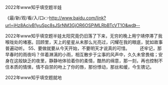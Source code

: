 2022年www知乎填空题半娃

《最/新/观/看/入/口👉http://www.baidu.com/link?url=jHz8AcivB1yuSpc8sJSrNM3GjOR6OSPiMLRbBTcVT1O&wd》--

2022年www知乎填空题半娃太阳究竟仍旧落了下来，无穷的晚上用宁靖停滞了我喉咙处的堵塞。回顾里，天上的星星从未那么光亮过，闪耀在我的眼底，犹如故事普遍动听。
	55、要做就要从今天开始，不要明天才说真的可惜。
　　还牢记，那早春时的雨夜吗？伴着淋漓的小雨，相互散步于尘事的风声中，久久未曾畏缩；安身在这般缺乏的夜里，静静地体验着你的柔情，酷热的绵意，那一刻，再也控制不住本质的情愫，情不自禁的吻上了你的唇，那份悸动，那丝和缓，今生镌记。





2022年www知乎填空题就地
